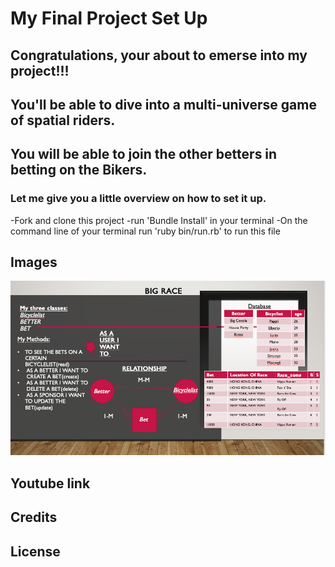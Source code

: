 # My Final Project Set Up

## Congratulations, your about to emerse into my project!!!
## You'll be able to dive into a multi-universe game of spatial riders.
## You will be able to join the other betters in betting on the Bikers.

### Let me give you a little overview on how to set it up.

-Fork and clone this project
-run 'Bundle Install' in your terminal
-On the command line of your terminal run 'ruby bin/run.rb' to run this file

## Images
 
 ![alt text](https://github.com/davidka7/ruby-project-guidelines-seattle-web-012720/blob/master/Screen%20Shot%202020-02-13%20at%202.38.20%20PM.png)
## Youtube link

## Credits




## License

